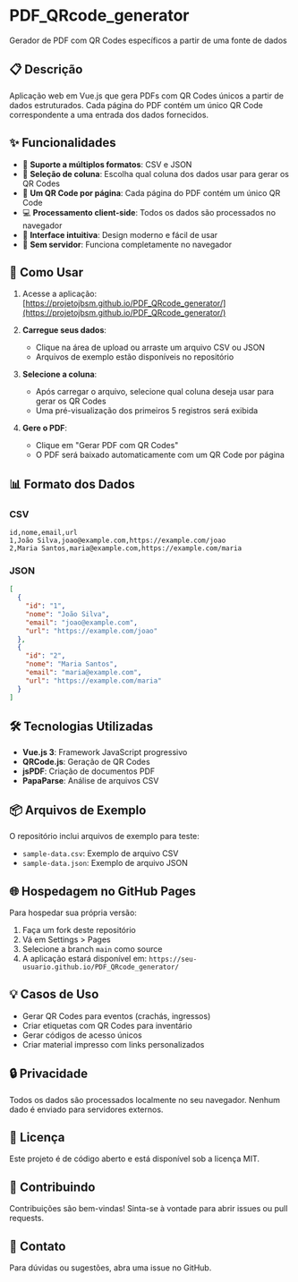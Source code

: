 # PDF_QRcode_generator

Gerador de PDF com QR Codes específicos a partir de uma fonte de dados

## 📋 Descrição

Aplicação web em Vue.js que gera PDFs com QR Codes únicos a partir de dados estruturados. Cada página do PDF contém um único QR Code correspondente a uma entrada dos dados fornecidos.

## ✨ Funcionalidades

- 📁 **Suporte a múltiplos formatos**: CSV e JSON
- 🎯 **Seleção de coluna**: Escolha qual coluna dos dados usar para gerar os QR Codes
- 📄 **Um QR Code por página**: Cada página do PDF contém um único QR Code
- 💻 **Processamento client-side**: Todos os dados são processados no navegador
- 🎨 **Interface intuitiva**: Design moderno e fácil de usar
- 🚀 **Sem servidor**: Funciona completamente no navegador

## 🚀 Como Usar

1. Acesse a aplicação: [https://projetojbsm.github.io/PDF_QRcode_generator/](https://projetojbsm.github.io/PDF_QRcode_generator/)

2. **Carregue seus dados**:
   - Clique na área de upload ou arraste um arquivo CSV ou JSON
   - Arquivos de exemplo estão disponíveis no repositório

3. **Selecione a coluna**:
   - Após carregar o arquivo, selecione qual coluna deseja usar para gerar os QR Codes
   - Uma pré-visualização dos primeiros 5 registros será exibida

4. **Gere o PDF**:
   - Clique em "Gerar PDF com QR Codes"
   - O PDF será baixado automaticamente com um QR Code por página

## 📊 Formato dos Dados

### CSV
```csv
id,nome,email,url
1,João Silva,joao@example.com,https://example.com/joao
2,Maria Santos,maria@example.com,https://example.com/maria
```

### JSON
```json
[
  {
    "id": "1",
    "nome": "João Silva",
    "email": "joao@example.com",
    "url": "https://example.com/joao"
  },
  {
    "id": "2",
    "nome": "Maria Santos",
    "email": "maria@example.com",
    "url": "https://example.com/maria"
  }
]
```

## 🛠️ Tecnologias Utilizadas

- **Vue.js 3**: Framework JavaScript progressivo
- **QRCode.js**: Geração de QR Codes
- **jsPDF**: Criação de documentos PDF
- **PapaParse**: Análise de arquivos CSV

## 📦 Arquivos de Exemplo

O repositório inclui arquivos de exemplo para teste:
- `sample-data.csv`: Exemplo de arquivo CSV
- `sample-data.json`: Exemplo de arquivo JSON

## 🌐 Hospedagem no GitHub Pages

Para hospedar sua própria versão:

1. Faça um fork deste repositório
2. Vá em Settings > Pages
3. Selecione a branch `main` como source
4. A aplicação estará disponível em: `https://seu-usuario.github.io/PDF_QRcode_generator/`

## 💡 Casos de Uso

- Gerar QR Codes para eventos (crachás, ingressos)
- Criar etiquetas com QR Codes para inventário
- Gerar códigos de acesso únicos
- Criar material impresso com links personalizados

## 🔒 Privacidade

Todos os dados são processados localmente no seu navegador. Nenhum dado é enviado para servidores externos.

## 📝 Licença

Este projeto é de código aberto e está disponível sob a licença MIT.

## 🤝 Contribuindo

Contribuições são bem-vindas! Sinta-se à vontade para abrir issues ou pull requests.

## 📧 Contato

Para dúvidas ou sugestões, abra uma issue no GitHub.